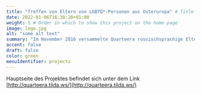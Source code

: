 ```yaml
---
title: "Treffen von Eltern von LGBTQ*-Personen aus Osteruropa" # Title of your project
date: 2022-01-06T16:38:20+01:00
weight: 1 # Order in which to show this project on the home page
image: logo.jpg
alt: "some alt text"
summary: "Im November 2016 versammelte Quarteera russischsprachige Eltern von LGBT-Kindern zu einem Treffen in Deutschland. Mütter und Väter kamen aus Belarus, der Ukraine, Moldawien, Kasachstan, Russland, Polen und Israel zu uns."
accent: false
draft: false
color: green
menuIdentifier: projects
---
```

Hauptseite des Projektes befindet sich unter dem Link [http://quarteera.tilda.ws/](http://quarteera.tilda.ws/)